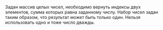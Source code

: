 Задан массив целых чисел, необходимо вернуть индексы двух элементов, сумма которых равна заданному числу. Набор чисел задан таким образом, что результат может быть только один. Нельзя использовать одно и тоже число дважды.
